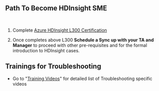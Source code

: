 ## Path To Become HDInsight SME
<br>

1) Complete [Azure HDInsight L300 Certification](https://ready.azurewebsites.net/csslearning/2196)

2) Once completes above L300 **Schedule a Sync up with your TA and Manager** to proceed with other pre-requisites and for the formal introduction to HDInsight cases.

## Trainings for Troubleshooting

- Go to "[Training Videos](https://supportability.visualstudio.com/AzureHDinsight/_wiki/wikis/AzureHDinsight/279621/Training-Videos?anchor=channels-with-multiple-videos-and-independent-videos)" for detailed list of Troubleshooting specific videos
